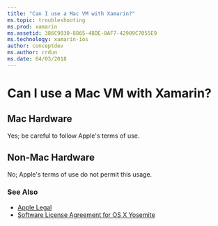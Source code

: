 ```yaml
---
title: "Can I use a Mac VM with Xamarin?"
ms.topic: troubleshooting
ms.prod: xamarin
ms.assetid: 386C9030-8865-48DE-8AF7-42909C7055E9
ms.technology: xamarin-ios
author: conceptdev
ms.author: crdun
ms.date: 04/03/2018
---
```


# Can I use a Mac VM with Xamarin? 

## Mac Hardware
Yes; be careful to follow Apple's terms of use.

## Non-Mac Hardware
No; Apple's terms of use do not permit this usage.

### See Also

- [Apple Legal](https://www.apple.com/legal/)
- [Software License Agreement for OS X Yosemite](http://images.apple.com/legal/sla/docs/OSX10103.pdf)
